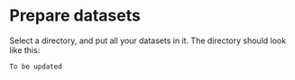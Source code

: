# Prepare datasets

Select a directory, and put all your datasets in it. The directory should look like this:

```
To be updated
```
